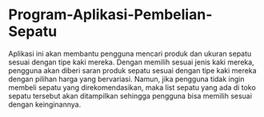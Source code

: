 # Program-Aplikasi-Pembelian-Sepatu
Aplikasi ini akan membantu pengguna mencari produk dan ukuran sepatu sesuai dengan tipe kaki mereka. Dengan memilih sesuai jenis kaki mereka, pengguna akan diberi saran produk sepatu sesuai dengan tipe kaki mereka dengan pilihan harga yang bervariasi. Namun, jika pengguna tidak ingin membeli sepatu yang direkomendasikan, maka list sepatu yang ada di toko sepatu tersebut akan ditampilkan sehingga pengguna bisa memilih sesuai dengan keinginannya.
